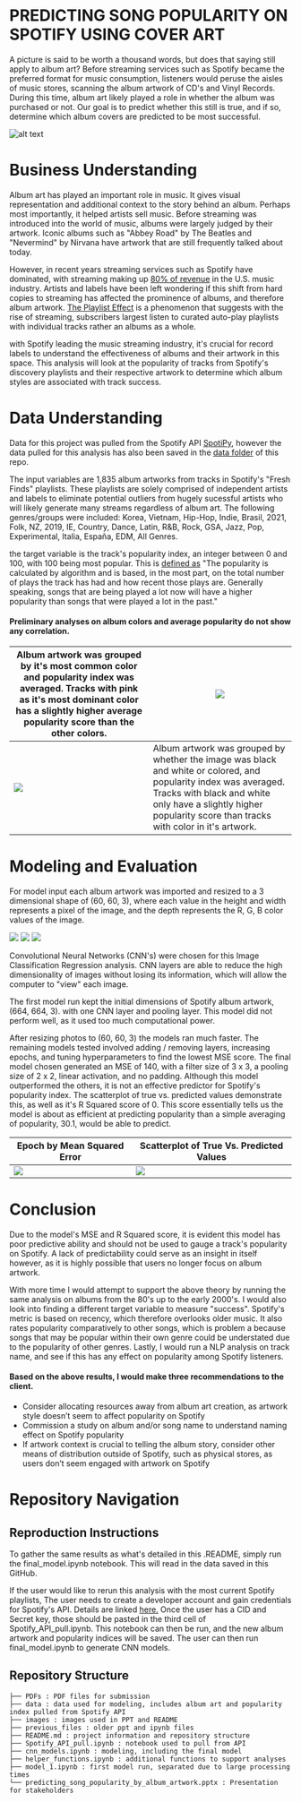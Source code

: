 # PREDICTING SONG POPULARITY ON SPOTIFY USING COVER ART

A picture is said to be worth a thousand words, but does that saying still apply to album art? Before streaming services such as Spotify became the preferred format for music consumption, listeners would peruse the aisles of music stores, scanning the album artwork of CD's and Vinyl Records. During this time, album art likely played a role in whether the album was purchased or not. Our goal is to predict whether this still is true, and if so, determine which album covers are predicted to be most successful.

   ![alt text](/images/cover_art_banner.jpeg)

# Business Understanding

Album art has played an important role in music. It gives visual representation and additional context to the story behind an album. Perhaps most importantly, it helped artists sell music. Before streaming was introduced into the world of music, albums were largely judged by their artwork. Iconic albums such as "Abbey Road" by The Beatles and "Nevermind" by Nirvana have artwork that are still frequently talked about today. 

However, in recent years streaming services such as Spotify have dominated, with streaming making up [80% of revenue](https://toneisland.com/music-industry-statistics/) in the U.S. music industry. Artists and labels have been left wondering if this shift from hard copies to streaming has affected the prominence of albums, and therefore album artwork. [The Playlist Effect](https://blog.landr.com/album-art-absolutely-crucial-success-2016/) is a phenomenon that suggests with the rise of streaming, subscribers largest listen to curated auto-play playlists with individual tracks rather an albums as a whole. 

with Spotify leading the music streaming industry, it's crucial for record labels to understand the effectiveness of albums and their artwork in this space. This analysis will look at the popularity of tracks from Spotify's discovery playlists and their respective artwork to determine which album styles are associated with track success. 

# Data Understanding

Data for this project was pulled from the Spotify API [SpotiPy](https://spotipy.readthedocs.io/en/master/), however the data pulled for this analysis has also been saved in the [data folder]() of this repo. 

The input variables are 1,835 album artworks from tracks in Spotify's "Fresh Finds" playlists. These playlists are solely comprised of independent artists and labels to eliminate potential outliers from hugely sucessful artists who will likely generate many streams regardless of album art. The following genres/groups were included: Korea, Vietnam, Hip-Hop, Indie, Brasil, 2021, Folk, NZ, 2019, IE, Country, Dance, Latin, R&B, Rock, GSA, Jazz, Pop, Experimental, Italia, España, EDM, All Genres.

the target variable is the track's popularity index, an integer between 0 and 100, with 100 being most popular. This is [defined as](https://developer.spotify.com/documentation/web-api/reference/#/operations/get-several-tracks) "The popularity is calculated by algorithm and is based, in the most part, on the total number of plays the track has had and how recent those plays are. Generally speaking, songs that are being played a lot now will have a higher popularity than songs that were played a lot in the past."

#### Preliminary analyses on album colors and average popularity do not show any correlation. 

Album artwork was grouped by it's most common color and popularity index was averaged. Tracks with pink as it's most dominant color has a slightly higher average popularity score than the other colors.  | ![](/images/pop_by_dominant_color.png) |
--- | --- |
![](/images/pop_by_colored_image.png)  | Album artwork was grouped by whether the image was black and white or colored, and popularity index was averaged. Tracks with black and white only have a slightly higher popularity score than tracks with color in it's artwork.

# Modeling and Evaluation

For model input each album artwork was imported and resized to a 3 dimensional shape of (60, 60, 3), where each value in the height and width represents a pixel of the image, and the depth represents the R, G, B color values of the image. 

![](/images/album_example2.png) ![](/images/album_example.png) ![](/images/album_example3.png) 

Convolutional Neural Networks (CNN's) were chosen for this Image Classification Regression analysis. CNN layers are able to reduce the high dimensionality of images without losing its information, which will allow the computer to "view" each image.

The first model run kept the initial dimensions of Spotify album artwork, (664, 664, 3). with one CNN layer and pooling layer. This model did not perform well, as it used too much computational power. 

After resizing photos to (60, 60, 3) the models ran much faster. The remaining models tested involved adding / removing layers, increasing epochs, and tuning hyperparameters to find the lowest MSE score. The final model chosen generated an MSE of 140, with a filter size of 3 x 3, a pooling size of 2 x 2, linear activation, and no padding. Although this model outperformed the others, it is not an effective predictor for Spotify's popularity index. The scatterplot of true vs. predicted values demonstrate this, as well as it's R Squared score of 0. This score essentially tells us the model is about as efficient at predicting popularity than a simple averaging of popularity, 30.1, would be able to predict.

Epoch by Mean Squared Error | Scatterplot of True Vs. Predicted Values |
--- | --- |
![](/images/line_chart.png)  | ![](/images/scatterplot.png)  | 

# Conclusion

Due to the model's MSE and R Squared score, it is evident this model has poor predictive ability and should not be used to gauge a track's popularity on Spotify. A lack of predictability could serve as an insight in itself however, as it is highly possible that users no longer focus on album artwork. 

With more time I would attempt to support the above theory by running the same analysis on albums from the 80's up to the early 2000's. I would also look into finding a different target variable to measure "success". Spotify's metric is based on recency, which therefore overlooks older music. It also rates popularity comparatively to other songs, which is problem a because songs that may be popular within their own genre could be understated due to the popularity of other genres. Lastly, I would run a NLP analysis on track name, and see if this has any effect on popularity among Spotify listeners. 

#### Based on the above results, I would make three recommendations to the client. 
- Consider allocating resources away from album art creation, as artwork style doesn’t seem to affect popularity on Spotify
- Commission a study on album and/or song name to understand naming effect on Spotify popularity
- If artwork context is crucial to telling the album story, consider other means of distribution outside of Spotify, such as physical stores, as users don’t seem engaged with artwork on Spotify 

# Repository Navigation

## Reproduction Instructions

To gather the same results as what's detailed in this .README, simply run the final_model.ipynb notebook. This will read in the data saved in this GitHub.

If the user would like to rerun this analysis with the most current Spotify playlists, The user needs to create a developer account and gain credentials for Spotify's API. Details are linked [here.](https://spotipy.readthedocs.io/en/master/#getting-started) Once the user has a CID and Secret key, those should be pasted in the third cell of Spotify_API_pull.ipynb. This notebook can then be run, and the new album artwork and popularity indices will be saved. The user can then run final_model.ipynb to generate CNN models. 

## Repository Structure


```
├── PDFs : PDF files for submission
├── data : data used for modeling, includes album art and popularity index pulled from Spotify API
├── images : images used in PPT and README
├── previous_files : older ppt and ipynb files
├── README.md : project information and repository structure
├── Spotify_API_pull.ipynb : notebook used to pull from API
├── cnn_models.ipynb : modeling, including the final model
├── helper_functions.ipynb : additional functions to support analyses
├── model_1.ipynb : first model run, separated due to large processing times
└── predicting_song_popularity_by_album_artwork.pptx : Presentation for stakeholders
```
